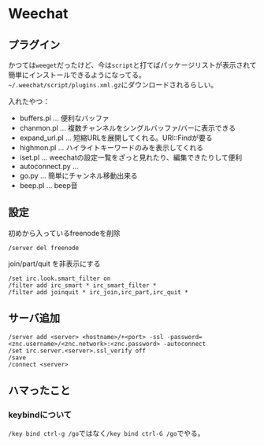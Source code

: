 # Weechat

## プラグイン

かつては`weeget`だったけど、今は`script`と打てばパッケージリストが表示されて簡単にインストールできるようになってる。
`~/.weechat/script/plugins.xml.gz`にダウンロードされるらしい。

入れたやつ：

 * buffers.pl ... 便利なバッファ
 * chanmon.pl ... 複数チャンネルをシングルバッファ/バーに表示できる
 * expand_url.pl ... 短縮URLを展開してくれる。URI::Findが要る
 * highmon.pl ... ハイライトキーワードのみを表示してくれる
 * iset.pl ... weechatの設定一覧をざっと見れたり、編集できたりして便利
 * autoconnect.py ...
 * go.py ... 簡単にチャンネル移動出来る
 * beep.pl ... beep音

## 設定

初めから入っているfreenodeを削除

```
/server del freenode
```

join/part/quit を非表示にする

```
/set irc.look.smart_filter on 
/filter add irc_smart * irc_smart_filter *
/filter add joinquit * irc_join,irc_part,irc_quit *
```

## サーバ追加

```
/server add <server> <hostname>/+<port> -ssl -password=<znc.username>/<znc.network>:<znc.password> -autoconnect
/set irc.server.<server>.ssl_verify off
/save
/connect <server>
```

## ハマったこと

### keybindについて

`/key bind ctrl-g /go`ではなく`/key bind ctrl-G /go`でやる。